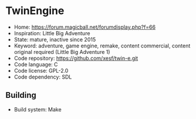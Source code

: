 # TwinEngine

- Home: https://forum.magicball.net/forumdisplay.php?f=66
- Inspiration: Little Big Adventure
- State: mature, inactive since 2015
- Keyword: adventure, game engine, remake, content commercial, content original required (Little Big Adventure 1)
- Code repository: https://github.com/xesf/twin-e.git
- Code language: C
- Code license: GPL-2.0
- Code dependency: SDL

## Building

- Build system: Make
